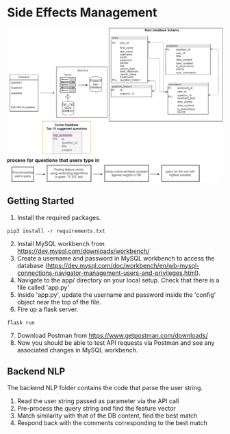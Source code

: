 # Side Effects Management
![](/backend_architecture_diagram.png)

## Getting Started
1. Install the required packages.
```
pip3 install -r requirements.txt
```
2. Install MySQL workbench from https://dev.mysql.com/downloads/workbench/
3. Create a username and password in MySQL workbench to access the database (https://dev.mysql.com/doc/workbench/en/wb-mysql-connections-navigator-management-users-and-privileges.html). 
4. Navigate to the app/ directory on your local setup. Check that there is a file called 'app.py'
5. Inside 'app.py', update the username and password inside the 'config' object near the top of the file.
6. Fire up a flask server.
```
flask run
```
7. Download Postman from https://www.getpostman.com/downloads/
8. Now you should be able to test API requests via Postman and see any associated changes in MySQL workbench.

## Backend NLP 

The backend NLP folder contains the code that parse the user string. 

1) Read the user string passed as parameter via the API call 
2) Pre-process the query string and find the feature vector 
3) Match similarity with that of the DB content, find the best match 
4) Respond back with the comments corresponding to the best match 

